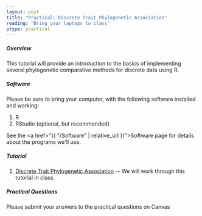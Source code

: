 ```yaml
---
layout: post
title: "Practical: Discrete Trait Phylogenetic Association"
reading: "Bring your laptops to class"
ptype: practical
---
```


##### Overview

This tutorial will provide an introduction to the basics of implementing several phylogenetic comparative methods for discrete data using R.

##### Software

Please be sure to bring your computer, with the following software installed and working:

1. R
2. RStudio (optional, but recommended)

See the <a href="{{ "/Software" | relative_url }}">Software page</a> for details about the programs we'll use.

##### Tutorial

1. [Discrete Trait Phylogenetic Association](https://eeob-macroevolution.github.io/EEOB-565X-Spring2018/practicals/05-PhyloAssocDiscrete) -- We will work through this tutorial in class.

##### Practical Questions

Please submit your answers to the practical questions on Canvas